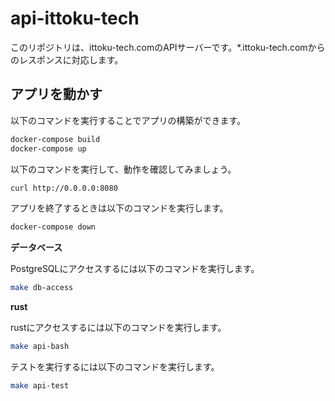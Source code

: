 # api-ittoku-tech

このリポジトリは、ittoku-tech.comのAPIサーバーです。*.ittoku-tech.comからのレスポンスに対応します。

## アプリを動かす

以下のコマンドを実行することでアプリの構築ができます。

```bash
docker-compose build
docker-compose up
```

以下のコマンドを実行して、動作を確認してみましょう。

```bash
curl http://0.0.0.0:8080
```

アプリを終了するときは以下のコマンドを実行します。

```bash
docker-compose down
```

**データベース**

PostgreSQLにアクセスするには以下のコマンドを実行します。

```bash
make db-access
```

**rust**

rustにアクセスするには以下のコマンドを実行します。

```bash
make api-bash
```

テストを実行するには以下のコマンドを実行します。

```bash
make api-test
```
